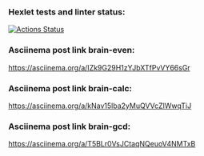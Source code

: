 ### Hexlet tests and linter status:
[![Actions Status](https://github.com/leovas1972/frontend-project-lvl1/workflows/hexlet-check/badge.svg)](https://github.com/leovas1972/frontend-project-lvl1/actions)
### Asciinema post link brain-even:
https://asciinema.org/a/IZk9G29H1zYJbXTfPvVY66sGr
### Asciinema post link brain-calc:
https://asciinema.org/a/kNav15lba2yMuQVVcZlWwqTiJ
### Asciinema post link brain-gcd:
https://asciinema.org/a/T5BLr0VsJCtaqNQeuoV4NMTxB